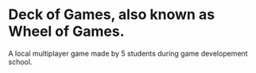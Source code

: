 # Deck of Games, also known as Wheel of Games.
A local multiplayer game made by 5 students during game developement school.
